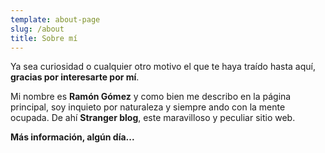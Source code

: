 ```yaml
---
template: about-page
slug: /about
title: Sobre mí
---
```

Ya sea curiosidad o cualquier otro motivo el que te haya traído hasta aquí, **gracias por interesarte por mí**.

Mi nombre es **Ramón Gómez** y como bien me describo en la página principal, soy inquieto por naturaleza y siempre ando con la mente ocupada. De ahí **Stranger blog**, este maravilloso y peculiar sitio web. 

**Más información, algún día...**